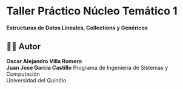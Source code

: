 # Taller Práctico Núcleo Temático 1  
**Estructuras de Datos Lineales, Collections y Genéricos** 
## 👨‍💻 Autor  
**Oscar Alejandro Villa Romero**  
**Juan Jose Garcia Castillo**
Programa de Ingeniería de Sistemas y Computación  
Universidad del Quindío
